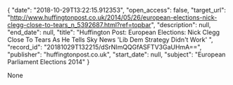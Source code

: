 {
  "date": "2018-10-29T13:22:15.912353", 
  "open_access": false, 
  "target_url": "http://www.huffingtonpost.co.uk/2014/05/26/european-elections-nick-clegg-close-to-tears_n_5392687.html?ref=topbar", 
  "description": null, 
  "end_date": null, 
  "title": "Huffington Post: European Elections: Nick Clegg Close To Tears As He Tells Sky News 'Lib Dem Strategy Didn't Work' ", 
  "record_id": "20181029T132215/dSrNImQQGfASFTV3GaUHmA==", 
  "publisher": "huffingtonpost.co.uk", 
  "start_date": null, 
  "subject": "European Parliament Elections 2014"
}

None